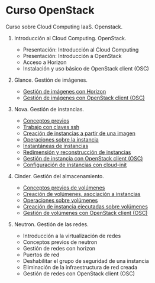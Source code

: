 # Curso OpenStack

Curso sobre Cloud Computing IaaS. Openstack.

1. Introducción al Cloud Computing. OpenStack.
	* Presentación: Introducción al Cloud Computing
    * Presentación: Introducción a OpenStack
    * Acceso a Horizon
    * Instalación y uso básico de OpenStack client (OSC)

2. Glance. Gestión de imágenes.
	* [Gestión de imágenes con Horizon](modulo2/imagen_horizon.md)
	* [Gestión de imágenes con OpenStack client (OSC)](modulo2/imagen_osc.md)
3. Nova. Gestión de instancias.
	* [Conceptos previos](modulo3/conceptos_previos.md)
	* [Trabajo con claves ssh](modulo3/claves_ssh.md)
	* [Creación de instancias a partir de una imagen](modulo3/instancias.md)
	* [Operaciones sobre la instancia](modulo3/operaciones.md)
	* [Instantáneas de instancias](modulo3/instantaneas.md)
	* [Redimensión y reconstrucción de instancias](modulo3/redimension.md)
	* [Gestión de instancia con OpenStack client (OSC)](modulo3/osc_nova.md)
	* [Configuración de instancias con cloud-init](modulo3/cloudinit.md)
4. Cinder. Gestión del almacenamiento.
	* [Conceptos previos de volúmenes](modulo4/conceptos_previos.md)
	* [Creación de volúmenes, asociación a instancias](modulo4/volumen.md)
	* [Operaciones sobre volúmenes](modulo4/operaciones.md)
	* [Creación de instancia ejecutadas sobre volúmenes](modulo4/instancias_volumen.md)
	* [Gestión de volúmenes con OpenStack client (OSC)](modulo4/osc_cinder.md)
5. Neutron. Gestión de las redes.
	* Introducción a la virtualización de redes
	* Conceptos previos de neutron
	* Gestión de redes con horizon
	* Puertos de red
	* Deshabilitar el grupo de seguridad de una instancia
	* Eliminación de la infraestructura de red creada
	* Gestión de redes con OpenStack client (OSC)
